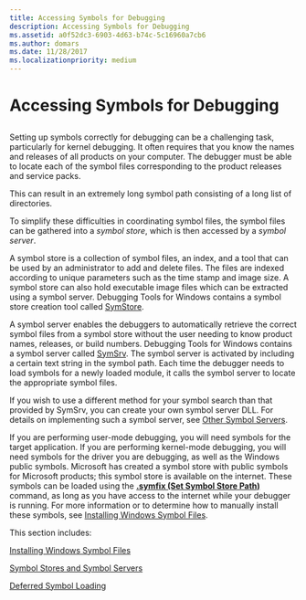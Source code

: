 ```yaml
---
title: Accessing Symbols for Debugging
description: Accessing Symbols for Debugging
ms.assetid: a0f52dc3-6903-4d63-b74c-5c16960a7cb6
ms.author: domars
ms.date: 11/28/2017
ms.localizationpriority: medium
---
```


# Accessing Symbols for Debugging


## <span id="ddk_debugging_user_mode_processes_without_symbols_dbg"></span><span id="DDK_DEBUGGING_USER_MODE_PROCESSES_WITHOUT_SYMBOLS_DBG"></span>


Setting up symbols correctly for debugging can be a challenging task, particularly for kernel debugging. It often requires that you know the names and releases of all products on your computer. The debugger must be able to locate each of the symbol files corresponding to the product releases and service packs.

This can result in an extremely long symbol path consisting of a long list of directories.

To simplify these difficulties in coordinating symbol files, the symbol files can be gathered into a *symbol store*, which is then accessed by a *symbol server*.

A symbol store is a collection of symbol files, an index, and a tool that can be used by an administrator to add and delete files. The files are indexed according to unique parameters such as the time stamp and image size. A symbol store can also hold executable image files which can be extracted using a symbol server. Debugging Tools for Windows contains a symbol store creation tool called [SymStore](symstore.md).

A symbol server enables the debuggers to automatically retrieve the correct symbol files from a symbol store without the user needing to know product names, releases, or build numbers. Debugging Tools for Windows contains a symbol server called [SymSrv](symsrv.md). The symbol server is activated by including a certain text string in the symbol path. Each time the debugger needs to load symbols for a newly loaded module, it calls the symbol server to locate the appropriate symbol files.

If you wish to use a different method for your symbol search than that provided by SymSrv, you can create your own symbol server DLL. For details on implementing such a symbol server, see [Other Symbol Servers](other-symbol-servers.md).

If you are performing user-mode debugging, you will need symbols for the target application. If you are performing kernel-mode debugging, you will need symbols for the driver you are debugging, as well as the Windows public symbols. Microsoft has created a symbol store with public symbols for Microsoft products; this symbol store is available on the internet. These symbols can be loaded using the [**.symfix (Set Symbol Store Path)**](-symfix--set-symbol-store-path-.md) command, as long as you have access to the internet while your debugger is running. For more information or to determine how to manually install these symbols, see [Installing Windows Symbol Files](installing-windows-symbol-files.md).

This section includes:

[Installing Windows Symbol Files](installing-windows-symbol-files.md)

[Symbol Stores and Symbol Servers](symbol-stores-and-symbol-servers.md)

[Deferred Symbol Loading](deferred-symbol-loading.md)

 

 





